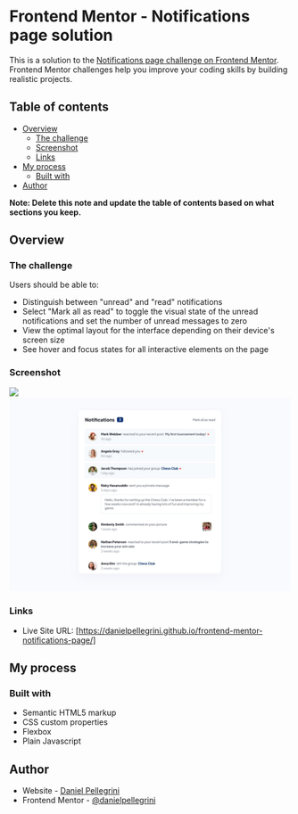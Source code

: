 # Frontend Mentor - Notifications page solution

This is a solution to the [Notifications page challenge on Frontend Mentor](https://www.frontendmentor.io/challenges/notifications-page-DqK5QAmKbC). Frontend Mentor challenges help you improve your coding skills by building realistic projects. 

## Table of contents

- [Overview](#overview)
  - [The challenge](#the-challenge)
  - [Screenshot](#screenshot)
  - [Links](#links)
- [My process](#my-process)
  - [Built with](#built-with)
- [Author](#author)

**Note: Delete this note and update the table of contents based on what sections you keep.**

## Overview

### The challenge

Users should be able to:

- Distinguish between "unread" and "read" notifications
- Select "Mark all as read" to toggle the visual state of the unread notifications and set the number of unread messages to zero
- View the optimal layout for the interface depending on their device's screen size
- See hover and focus states for all interactive elements on the page

### Screenshot

![](./screenshot.jpg)
![](./design/desktop-design.jpg)


### Links

- Live Site URL: [https://danielpellegrini.github.io/frontend-mentor-notifications-page/]

## My process

### Built with

- Semantic HTML5 markup
- CSS custom properties
- Flexbox
- Plain Javascript


## Author

- Website - [Daniel Pellegrini](https://danielpellegrini.github.io/portfolio/)
- Frontend Mentor - [@danielpellegrini](https://www.frontendmentor.io/profile/danielpellegrini)


